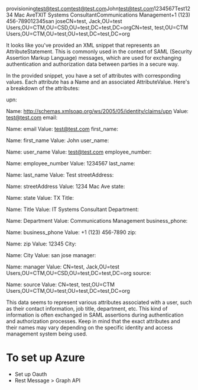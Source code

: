 provisioning<AttributeStatement><Attribute Name="http://schemas.xmlsoap.org/ws/2005/05/identity/claims/upn"><AttributeValue>test@test.com</AttributeValue></Attribute><Attribute Name="email"><AttributeValue>test@test.com</AttributeValue></Attribute><Attribute Name="first_name"><AttributeValue>John</AttributeValue></Attribute><Attribute Name="user_name"><AttributeValue>test@test.com</AttributeValue></Attribute><Attribute Name="employee_number"><AttributeValue>1234567</AttributeValue></Attribute><Attribute Name="last_name"><AttributeValue>Test</AttributeValue></Attribute><Attribute Name="streetAddress"><AttributeValue>1234 Mac Ave</AttributeValue></Attribute><Attribute Name="state"><AttributeValue>TX</AttributeValue></Attribute><Attribute Name="Title"><AttributeValue>IT Systems Consultant</AttributeValue></Attribute><Attribute Name="Department"><AttributeValue>Communications Management</AttributeValue></Attribute><Attribute Name="business_phone"><AttributeValue>+1 (123) 456-7890</AttributeValue></Attribute><Attribute Name="zip"><AttributeValue>12345</AttributeValue></Attribute><Attribute Name="City"><AttributeValue>san jose</AttributeValue></Attribute><Attribute Name="manager"><AttributeValue>CN=test\, Jack,OU=test Users,OU=CTM,OU=CSD,OU=test,DC=test,DC=org</AttributeValue></Attribute><Attribute Name="source"><AttributeValue>CN=test\, test,OU=CTM Users,OU=CTM,OU=test,OU=test,DC=test,DC=org</AttributeValue></Attribute></AttributeStatement>



It looks like you've provided an XML snippet that represents an AttributeStatement. This is commonly used in the context of SAML (Security Assertion Markup Language) messages, which are used for exchanging authentication and authorization data between parties in a secure way.

In the provided snippet, you have a set of attributes with corresponding values. Each attribute has a Name and an associated AttributeValue. Here's a breakdown of the attributes:

upn:

Name: http://schemas.xmlsoap.org/ws/2005/05/identity/claims/upn
Value: test@test.com
email:

Name: email
Value: test@test.com
first_name:

Name: first_name
Value: John
user_name:

Name: user_name
Value: test@test.com
employee_number:

Name: employee_number
Value: 1234567
last_name:

Name: last_name
Value: Test
streetAddress:

Name: streetAddress
Value: 1234 Mac Ave
state:

Name: state
Value: TX
Title:

Name: Title
Value: IT Systems Consultant
Department:

Name: Department
Value: Communications Management
business_phone:

Name: business_phone
Value: +1 (123) 456-7890
zip:

Name: zip
Value: 12345
City:

Name: City
Value: san jose
manager:

Name: manager
Value: CN=test, Jack,OU=test Users,OU=CTM,OU=CSD,OU=test,DC=test,DC=org
source:

Name: source
Value: CN=test, test,OU=CTM Users,OU=CTM,OU=test,OU=test,DC=test,DC=org

This data seems to represent various attributes associated with a user, such as their contact information, job title, department, etc. This kind of information is often exchanged in SAML assertions during authentication and authorization processes. Keep in mind that the exact attributes and their names may vary depending on the specific identity and access management system being used.

# To set up Azure
- Set up Oauth
- Rest Message > Graph API

